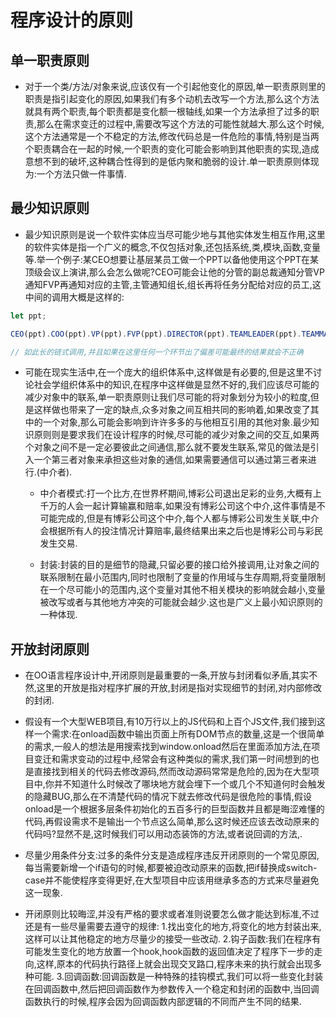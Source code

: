 # 程序设计的原则

## 单一职责原则

- 对于一个类/方法/对象来说,应该仅有一个引起他变化的原因,单一职责原则里的职责是指引起变化的原因,如果我们有多个动机去改写一个方法,那么这个方法就具有两个职责,每个职责都是变化额一根轴线,如果一个方法承担了过多的职责,那么在需求变迁的过程中,需要改写这个方法的可能性就越大.那么这个时候,这个方法通常是一个不稳定的方法,修改代码总是一件危险的事情,特别是当两个职责耦合在一起的时候,一个职责的变化可能会影响到其他职责的实现,造成意想不到的破坏,这种耦合性得到的是低内聚和脆弱的设计.单一职责原则体现为:一个方法只做一件事情.

## 最少知识原则

- 最少知识原则是说一个软件实体应当尽可能少地与其他实体发生相互作用,这里的软件实体是指一个广义的概念,不仅包括对象,还包括系统,类,模块,函数,变量等.举一个例子:某CEO想要让基层某员工做一个PPT以备他使用这个PPT在某顶级会议上演讲,那么会怎么做呢?CEO可能会让他的分管的副总裁通知分管VP通知FVP再通知对应的主管,主管通知组长,组长再将任务分配给对应的员工,这中间的调用大概是这样的:

```js
let ppt;

CEO(ppt).COO(ppt).VP(ppt).FVP(ppt).DIRECTOR(ppt).TEAMLEADER(ppt).TEAMMATE(ppt)

// 如此长的链式调用,并且如果在这里任何一个环节出了偏差可能最终的结果就会不正确
```

- 可能在现实生活中,在一个庞大的组织体系中,这样做是有必要的,但是这里不讨论社会学组织体系中的知识,在程序中这样做是显然不好的,我们应该尽可能的减少对象中的联系,单一职责原则让我们尽可能的将对象划分为较小的粒度,但是这样做也带来了一定的缺点,众多对象之间互相共同的影响着,如果改变了其中的一个对象,那么可能会影响到许许多多的与他相互引用的其他对象.最少知识原则则是要求我们在设计程序的时候,尽可能的减少对象之间的交互,如果两个对象之间不是一定必要彼此之间通信,那么就不要发生联系,常见的做法是引入一个第三者对象来承担这些对象的通信,如果需要通信可以通过第三者来进行.(中介者).
  - 中介者模式:打一个比方,在世界杯期间,博彩公司退出足彩的业务,大概有上千万的人会一起计算输赢和赔率,如果没有博彩公司这个中介,这件事情是不可能完成的,但是有博彩公司这个中介,每个人都与博彩公司发生关联,中介会根据所有人的投注情况计算赔率,最终结果出来之后也是博彩公司与彩民发生交易.

  - 封装:封装的目的是细节的隐藏,只留必要的接口给外接调用,让对象之间的联系限制在最小范围内,同时也限制了变量的作用域与生存周期,将变量限制在一个尽可能小的范围内,这个变量对其他不相关模块的影响就会越小,变量被改写或者与其他地方冲突的可能就会越少.这也是广义上最小知识原则的一种体现.

## 开放封闭原则

- 在OO语言程序设计中,开闭原则是最重要的一条,开放与封闭看似矛盾,其实不然,这里的开放是指对程序扩展的开放,封闭是指对实现细节的封闭,对内部修改的封闭.

- 假设有一个大型WEB项目,有10万行以上的JS代码和上百个JS文件,我们接到这样一个需求:在onload函数中输出页面上所有DOM节点的数量,这是一个很简单的需求,一般人的想法是用搜索找到window.onload然后在里面添加方法,在项目变迁和需求变动的过程中,经常会有这种类似的需求,我们第一时间想到的也是直接找到相关的代码去修改源码,然而改动源码常常是危险的,因为在大型项目中,你并不知道什么时候改了哪块地方就会埋下一个或几个不知道何时会触发的隐藏BUG,那么在不清楚代码的情况下就去修改代码是很危险的事情,假设onload是一个根据多层条件初始化的五百多行的巨型函数并且都是晦涩难懂的代码,再假设需求不是输出一个节点这么简单,那么这时候还应该去改动原来的代码吗?显然不是,这时候我们可以用动态装饰的方法,或者说回调的方法,.

- 尽量少用条件分支:过多的条件分支是造成程序违反开闭原则的一个常见原因,每当需要新增一个if语句的时候,都要被迫改动原来的函数,把if替换成switch-case并不能使程序变得更好,在大型项目中应该用继承多态的方式来尽量避免这一现象.

- 开闭原则比较晦涩,并没有严格的要求或者准则说要怎么做才能达到标准,不过还是有一些尽量需要去遵守的规律:
  1.找出变化的地方,将变化的地方封装出来,这样可以让其他稳定的地方尽量少的接受一些改动.
  2.钩子函数:我们在程序有可能发生变化的地方放置一个hook,hook函数的返回值决定了程序下一步的走向,这样,原本的代码执行路径上就会出现交叉路口,程序未来的执行就会出现多种可能.
  3.回调函数:回调函数是一种特殊的挂钩模式,我们可以将一些变化封装在回调函数中,然后把回调函数作为参数传入一个稳定和封闭的函数中,当回调函数执行的时候,程序会因为回调函数内部逻辑的不同而产生不同的结果.